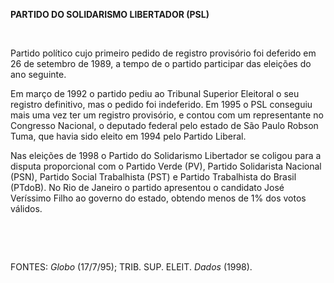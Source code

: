 **PARTIDO DO SOLIDARISMO LIBERTADOR (PSL)**

 

Partido político cujo primeiro pedido de registro provisório foi
deferido em 26 de setembro de 1989, a tempo de o partido participar das
eleições do ano seguinte.

Em março de 1992 o partido pediu ao Tribunal Superior Eleitoral o seu
registro definitivo, mas o pedido foi indeferido. Em 1995 o PSL
conseguiu mais uma vez ter um registro provisório, e contou com um
representante no Congresso Nacional, o deputado federal pelo estado de
São Paulo Robson Tuma, que havia sido eleito em 1994 pelo Partido
Liberal.

Nas eleições de 1998 o Partido do Solidarismo Libertador se coligou para
a disputa proporcional com o Partido Verde (PV), Partido Solidarista
Nacional (PSN), Partido Social Trabalhista (PST) e Partido Trabalhista
do Brasil (PTdoB). No Rio de Janeiro o partido apresentou o candidato
José Veríssimo Filho ao governo do estado, obtendo menos de 1% dos votos
válidos.

 

 

FONTES: *Globo* (17/7/95); TRIB. SUP. ELEIT. *Dados* (1998).

 
